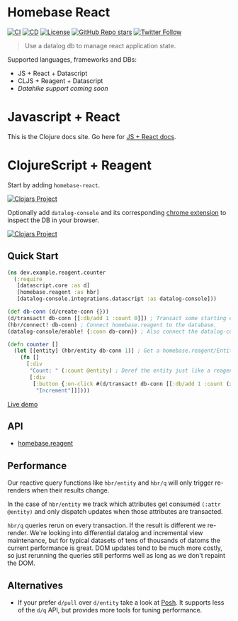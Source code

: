 # Homebase React

[![CI](https://github.com/homebaseio/homebase-react/workflows/CI/badge.svg)](https://github.com/homebaseio/homebase-react/actions?query=workflow%3ACI)
[![CD](https://github.com/homebaseio/homebase-react/workflows/CD/badge.svg)](https://github.com/homebaseio/homebase-react/actions?query=workflow%3ACD)
[![License](https://img.shields.io/github/license/homebaseio/homebase-react.svg)](LICENSE)
[![GitHub Repo stars](https://img.shields.io/github/stars/homebaseio/homebase-react?style=social)](https://github.com/homebaseio/homebase-react)
[![Twitter Follow](https://img.shields.io/twitter/follow/homebase__io?label=Follow&style=social)](https://twitter.com/homebase__io)

> Use a datalog db to manage react application state.

Supported languages, frameworks and DBs:

- JS + React + Datascript
- CLJS + Reagent + Datascript
- *Datahike support coming soon*

# Javascript + React

This is the Clojure docs site. Go here for [JS + React docs](https://homebase.io/docs/homebase-react).

# ClojureScript + Reagent

Start by adding `homebase-react`.

[![Clojars Project](https://img.shields.io/clojars/v/io.homebase/homebase-react.svg)](https://clojars.org/io.homebase/homebase-react)

Optionally add `datalog-console` and its corresponding [chrome extension](https://chrome.google.com/webstore/detail/datalog-console/cfgbajnnabfanfdkhpdhndegpmepnlmb?hl=en) to inspect the DB in your browser.

[![Clojars Project](https://img.shields.io/clojars/v/io.homebase/datalog-console.svg)](https://clojars.org/io.homebase/datalog-console)

## Quick Start

```clojure
(ns dev.example.reagent.counter
  (:require
   [datascript.core :as d]
   [homebase.reagent :as hbr]
   [datalog-console.integrations.datascript :as datalog-console]))

(def db-conn (d/create-conn {}))
(d/transact! db-conn [[:db/add 1 :count 0]]) ; Transact some starting data.
(hbr/connect! db-conn) ; Connect homebase.reagent to the database.
(datalog-console/enable! {:conn db-conn}) ; Also connect the datalog-console extension for better debugging.

(defn counter []
  (let [[entity] (hbr/entity db-conn 1)] ; Get a homebase.reagent/Entity. Note the use of db-conn and not @db-conn, this makes it reactive.
    (fn []
      [:div
       "Count: " (:count @entity) ; Deref the entity just like a reagent/atom.
       [:div
        [:button {:on-click #(d/transact! db-conn [[:db/add 1 :count (inc (:count @entity))]])} ; Use d/transact! just like normal.
         "Increment"]]])))
```

[Live demo](https://homebaseio.github.io/homebase-react/index.html#!/dev.example.reagent)

## API

- [homebase.reagent](https://cljdoc.org/d/io.homebase/homebase-react/CURRENT/api/homebase.reagent)

## Performance

Our reactive query functions like `hbr/entity` and `hbr/q` will only trigger re-renders when their results change.

In the case of `hbr/entity` we track which attributes get consumed `(:attr @entity)` and only dispatch updates when those attributes are transacted.

`hbr/q` queries rerun on every transaction. If the result is different we re-render. We're looking into differential datalog and incremental view maintenance, but for typical datasets of tens of thousands of datoms the current performance is great. DOM updates tend to be much more costly, so just rerunning the queries still performs well as long as we don't repaint the DOM.

## Alternatives

- If your prefer `d/pull` over `d/entity` take a look at [Posh](https://github.com/denistakeda/posh). It supports less of the `d/q` API, but provides more tools for tuning performance.